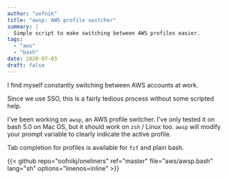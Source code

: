 ```yaml
---
author: "oofnik"
title: "awsp: AWS profile switcher"
summary: |
  Simple script to make switching between AWS profiles easier.
tags: 
  - "aws"
  - "bash"
date: 2020-07-03
draft: false
---
```


I find myself constantly switching between AWS accounts at work.

Since we use SSO, this is a fairly tedious process without some scripted help.

I've been working on `awsp`, an AWS profile switcher. I've only tested it on bash 5.0 on Mac OS, but it should work on `zsh` / Linux too. `awsp` will modify your prompt variable to clearly indicate the active profile.

Tab completion for profiles is available for `fzf` and plain bash.

{{< github repo="oofnikj/oneliners" ref="master" file="aws/awsp.bash" lang="sh" options="linenos=inline" >}}